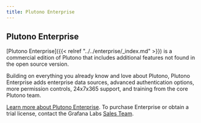 ```yaml
---
title: Plutono Enterprise
---
```


## Plutono Enterprise

[Plutono Enterprise]({{< relref "../../enterprise/_index.md" >}}) is a commercial edition of Plutono that includes additional features not found in the open source version.

Building on everything you already know and love about Plutono, Plutono Enterprise adds enterprise data sources, advanced authentication options, more permission controls, 24x7x365 support, and training from the core Plutono team.

[Learn more about Plutono Enterprise](https://grafana.com/enterprise). To purchase Enterprise or obtain a trial license, contact the Grafana Labs [Sales Team](https://grafana.com/contact?about=support&topic=Plutono%20Enterprise).
